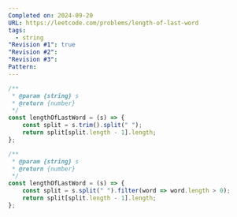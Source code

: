```yaml
---
Completed on: 2024-09-20
URL: https://leetcode.com/problems/length-of-last-word
tags:
  - string
"Revision #1": true
"Revision #2": 
"Revision #3": 
Pattern:
---
```

```js title:length-of-last-word-01.js
/**
 * @param {string} s
 * @return {number}
 */
const lengthOfLastWord = (s) => {
	const split = s.trim().split(" ");
	return split[split.length - 1].length;
};
```

```js title:length-of-last-word-02.js
/**
 * @param {string} s
 * @return {number}
 */
const lengthOfLastWord = (s) => {
	const split = s.split(" ").filter(word => word.length > 0);
	return split[split.length - 1].length;
};
```








